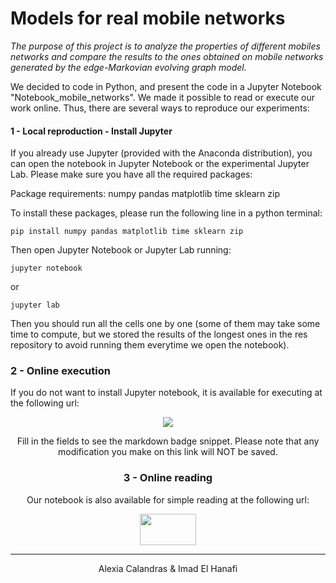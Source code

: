
# Models for real mobile networks

*The purpose of this project is to analyze the properties of different mobiles networks and compare the results to the ones obtained on mobile networks generated by the edge-Markovian evolving graph model.*

We decided to code in Python, and present the code in a Jupyter Notebook "Notebook_mobile_networks".
We made it possible to read or execute our work online. Thus, there are several ways to reproduce our experiments:

#### 1 - Local reproduction - Install Jupyter
If you already use Jupyter (provided with the Anaconda distribution), you can open the notebook in Jupyter Notebook or the experimental Jupyter Lab. Please make sure you have all the required packages:

Package requirements:
numpy
pandas
matplotlib
time
sklearn
zip

To install these packages, please run the following line in a python terminal:
```
pip install numpy pandas matplotlib time sklearn zip
```

Then open Jupyter Notebook or Jupyter Lab running:
```
jupyter notebook
```
or
```
jupyter lab
```

Then you should run all the cells one by one (some of them may take some time to compute, but we stored the results of the longest ones in the res repository to avoid running them everytime we open the notebook).

### 2 - Online execution
If you do not want to install Jupyter notebook, it is available for executing at the following url:  

[<center> <img src="https://mybinder.org/badge.svg">](https://mybinder.org/v2/gh/elimpro/Mobile-Networks/master?urlpath=lab)

Fill in the fields to see the markdown badge snippet.
Please note that any modification you make on this link will NOT be saved.

### 3 - Online reading
Our notebook is also available for simple reading at the following url:

[<center> <img  height="50" width="90" src="http://nbviewer.jupyter.org/static/img/nav_logo.svg">](https://mybinder.org/v2/gh/elimpro/Mobile-Networks/master?urlpath=lab)

-------
Alexia Calandras & Imad El Hanafi